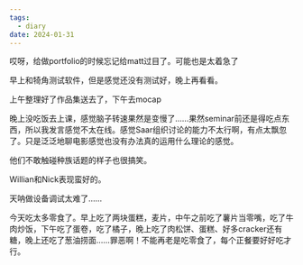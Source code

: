```yaml
---
tags:
  - diary
date: 2024-01-31
---
```

哎呀，给做portfolio的时候忘记给matt过目了。可能也是太着急了

早上和犄角测试软件，但是感觉还没有测试好，晚上再看看。

上午整理好了作品集送去了，下午去mocap

晚上没吃饭去上课，感觉脑子转速果然是变慢了……果然seminar前还是得吃点东西，所以我发言感觉不太在线。感觉Saar组织讨论的能力不太行啊，有点太飘忽了。只是泛泛地聊电影感觉也没有办法真的运用什么理论的感觉。

他们不敢触碰种族话题的样子也很搞笑。

Willian和Nick表现蛮好的。

天呐做设备调试太难了……

今天吃太多零食了。早上吃了两块蛋糕，麦片，中午之前吃了薯片当零嘴，吃了牛肉炒饭，下午吃了蛋卷，吃了橘子，晚上吃了肉松饼、蛋糕、好多cracker还有糖，晚上还吃了葱油捞面……罪恶啊！不能再老是吃零食了，每个正餐要好好吃才行。